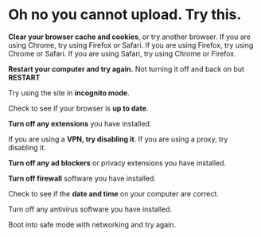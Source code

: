 # Oh no you cannot upload. Try this.

__Clear your browser cache and cookies__, or try another browser. If you are using Chrome, try using Firefox or Safari. If you are using Firefox, try using Chrome or Safari. If you are using Safari, try using Chrome or Firefox.

__Restart your computer and try again.__ Not turning it off and back on but __RESTART__

Try using the site in __incognito mode__.

Check to see if your browser is __up to date__.

__Turn off any extensions__ you have installed.

If you are using a __VPN, try disabling it__. If you are using a proxy, try disabling it.

__Turn off any ad blockers__ or privacy extensions you have installed.

__Turn off firewall__ software you have installed.

Check to see if the __date and time__ on your computer are correct.

Turn off any antivirus software you have installed.

Boot into safe mode with networking and try again.
